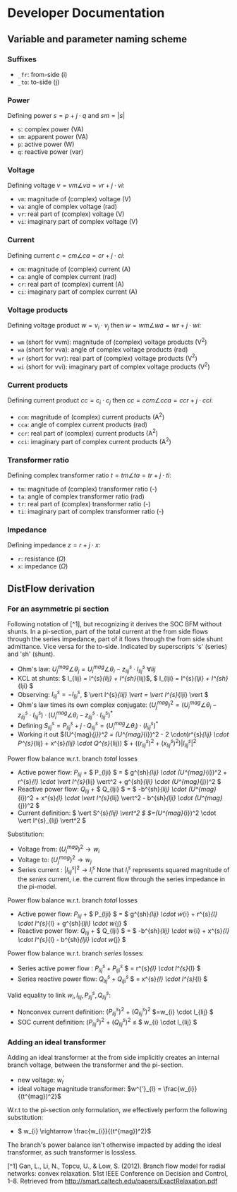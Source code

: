 # Developer Documentation

## Variable and parameter naming scheme

### Suffixes

- `_fr`: from-side (i)
- `_to`: to-side (j)

### Power

Defining power $s = p + j \cdot q$ and $sm = |s|$
- `s`: complex power (VA)
- `sm`: apparent power (VA)
- `p`: active power (W)
- `q`: reactive power (var)

### Voltage

Defining voltage $v = vm \angle va = vr + j \cdot vi$:
- `vm`: magnitude of (complex) voltage (V)
- `va`: angle of complex voltage (rad)
- `vr`: real part of (complex) voltage (V)
- `vi`: imaginary part of complex voltage (V)

### Current

Defining current $c = cm \angle ca = cr + j \cdot ci$:
- `cm`: magnitude of (complex) current (A)
- `ca`: angle of complex current (rad)
- `cr`: real part of (complex) current (A)
- `ci`: imaginary part of complex current (A)

### Voltage products

Defining voltage product $w = v_i \cdot v_j$ then
$w = wm \angle wa = wr + j\cdot wi$:
- `wm` (short for vvm): magnitude of (complex) voltage products (V$^2$)
- `wa` (short for vva): angle of complex voltage products (rad)
- `wr` (short for vvr): real part of (complex) voltage products (V$^2$)
- `wi` (short for vvi): imaginary part of complex voltage products (V$^2$)

### Current products

Defining current product $cc = c_i \cdot c_j$ then
$cc = ccm \angle cca = ccr + j\cdot cci$:
- `ccm`: magnitude of (complex) current products (A$^2$)
- `cca`: angle of complex current products (rad)
- `ccr`: real part of (complex) current products (A$^2$)
- `cci`: imaginary part of complex current products (A$^2$)

### Transformer ratio

Defining complex transformer ratio
$t = tm \angle ta = tr + j\cdot ti$:
- `tm`: magnitude of (complex) transformer ratio (-)
- `ta`: angle of complex transformer ratio (rad)
- `tr`: real part of (complex) transformer ratio (-)
- `ti`: imaginary part of complex transformer ratio (-)

### Impedance

Defining impedance
$z = r + j\cdot x$:
- `r`: resistance ($\Omega$)
- `x`: impedance ($\Omega$)

## DistFlow derivation

### For an asymmetric pi section
Following notation of [^1], but recognizing it derives the SOC BFM without shunts. In a pi-section, part of the total current at the from side flows through the series impedance, part of it flows through the from side shunt admittance. Vice versa for the to-side. Indicated by superscripts 's' (series) and 'sh' (shunt).
- Ohm's law: $U^{mag}_{j} \angle \theta_{j} = U^{mag}_{i}\angle \theta_{i}  - z^{s}_{lij} \cdot I^{s}_{lij}$ $\forall lij$
- KCL at shunts: $ I_{lij} = I^{s}_{lij} + I^{sh}_{lij}$, $ I_{lji} = I^{s}_{lji} + I^{sh}_{lji} $
- Observing: $I^{s}_{lij} = - I^{s}_{lji}$, $ \vert I^{s}_{lij} \vert = \vert I^{s}_{lji} \vert $
- Ohm's law times its own complex conjugate: $(U^{mag}_{j})^2 = (U^{mag}_{i}\angle \theta_{i}  - z^{s}_{lij} \cdot I^{s}_{lij})\cdot (U^{mag}_{i}\angle \theta_{i}  - z^{s}_{lij} \cdot I^{s}_{lij})^*$
- Defining $S^{s}_{lij} = P^{s}_{lij} + j\cdot Q^{s}_{lij} = (U^{mag}_{i}\angle \theta_{i}) \cdot (I^{s}_{lij})^*$
- Working it out $(U^{mag}_{j})^2 = (U^{mag}_{i})^2 - 2 \cdot(r^{s}_{lij} \cdot P^{s}_{lij} + x^{s}_{lij} \cdot Q^{s}_{lij}) $ + $((r^{s}_{lij})^2 + (x^{s}_{lij})^2)\vert I^{s}_{lij} \vert^2$

Power flow balance w.r.t. branch *total* losses
- Active power flow:   $P_{lij}$ + $ P_{lji} $ = $  g^{sh}_{lij} \cdot (U^{mag}_{i})^2 + r^{s}_{l} \cdot \vert I^{s}_{lij} \vert^2 +  g^{sh}_{lji} \cdot  (U^{mag}_{j})^2 $
- Reactive power flow: $Q_{lij}$ + $ Q_{lji} $ = $ -b^{sh}_{lij} \cdot (U^{mag}_{i})^2 + x^{s}_{l} \cdot \vert I^{s}_{lij} \vert^2  - b^{sh}_{lji} \cdot  (U^{mag}_{j})^2 $
- Current definition: $ \vert S^{s}_{lij} \vert^2  $ $=(U^{mag}_{i})^2 \cdot \vert I^{s}_{lij} \vert^2 $

Substitution:
- Voltage from: $(U^{mag}_{i})^2 \rightarrow w_{i}$
- Voltage to: $(U^{mag}_{j})^2 \rightarrow w_{j}$
- Series current : $\vert I^{s}_{lij} \vert^2 \rightarrow l^{s}_{l}$
Note that $l^{s}_{l}$ represents squared magnitude of the *series* current, i.e. the current flow through the series impedance in the pi-model.

Power flow balance w.r.t. branch *total* losses
- Active power flow:   $P_{lij}$ + $ P_{lji} $ = $  g^{sh}_{lij} \cdot w_{i} + r^{s}_{l} \cdot l^{s}_{l} +  g^{sh}_{lji} \cdot  w_{j} $
- Reactive power flow: $Q_{lij}$ + $ Q_{lji} $ = $ -b^{sh}_{lij} \cdot w_{i} + x^{s}_{l} \cdot l^{s}_{l}  - b^{sh}_{lji} \cdot  w_{j} $

Power flow balance w.r.t. branch *series* losses:
- Series active power flow : $P^{s}_{lij} + P^{s}_{lji}$ $ = r^{s}_{l} \cdot l^{s}_{l} $
- Series reactive power flow: $Q^{s}_{lij} + Q^{s}_{lji}$ $ = x^{s}_{l} \cdot l^{s}_{l} $

Valid equality to link $w_{i}, l_{lij}, P^{s}_{lij}, Q^{s}_{lij}$:
- Nonconvex current definition: $(P^{s}_{lij})^2$ + $(Q^{s}_{lij})^2$  $=w_{i} \cdot l_{lij} $
- SOC current definition: $(P^{s}_{lij})^2$ + $(Q^{s}_{lij})^2$  $\leq$ $ w_{i} \cdot l_{lij} $


### Adding an ideal transformer
Adding an ideal transformer at the from side implicitly creates an internal branch voltage, between the transformer and the pi-section.
- new voltage: $w^{'}_{l}$
- ideal voltage magnitude transformer: $w^{'}_{l} = \frac{w_{i}}{(t^{mag})^2}$

W.r.t to the pi-section only formulation, we effectively perform the following substitution:
- $ w_{i} \rightarrow \frac{w_{i}}{(t^{mag})^2}$

The branch's power balance isn't otherwise impacted by adding the ideal transformer, as such transformer is lossless.

[^1] Gan, L., Li, N., Topcu, U., & Low, S. (2012). Branch flow model for radial networks: convex relaxation. 51st IEEE Conference on Decision and Control, 1–8. Retrieved from http://smart.caltech.edu/papers/ExactRelaxation.pdf
